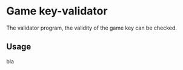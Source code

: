 # Game key-validator

The validator program, the validity of the game key can be checked.

## Usage
bla
